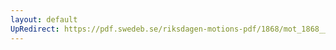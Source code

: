 ```yaml
---
layout: default
UpRedirect: https://pdf.swedeb.se/riksdagen-motions-pdf/1868/mot_1868__ak__00069/mot_1868__ak__00069_015.pdf
---
```

